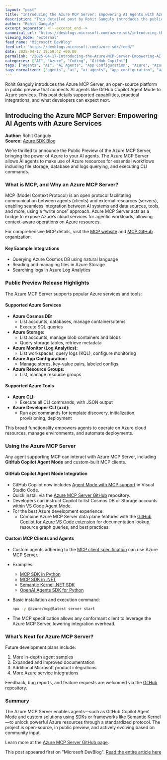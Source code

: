 ```yaml
---
layout: "post"
title: "Introducing the Azure MCP Server: Empowering AI Agents with Azure Services"
description: "This detailed post by Rohit Ganguly introduces the public preview of the open-source Azure MCP Server, designed to bridge AI agents—like GitHub Copilot Agent Mode and custom MCP clients—with Azure cloud resources. It covers supported Azure services, integration scenarios, use with Semantic Kernel, and future roadmap."
author: "Rohit Ganguly"
excerpt_separator: <!--excerpt_end-->
canonical_url: "https://devblogs.microsoft.com/azure-sdk/introducing-the-azure-mcp-server/"
viewing_mode: "external"
feed_name: "Microsoft DevBlog"
feed_url: "https://devblogs.microsoft.com/azure-sdk/feed/"
date: 2025-04-17 19:59:42 +00:00
permalink: "/2025-04-17-Introducing-the-Azure-MCP-Server-Empowering-AI-Agents-with-Azure-Services.html"
categories: ["AI", "Azure", "Coding", "GitHub Copilot"]
tags: ["Agents", "AI", "AI Agents", "App Configuration", "Azure", "Azure CLI", "Azure MCP Server", "Azure SDK", "Azure Services", "Azure Storage", "Coding", "Cosmos DB", "GitHub Copilot", "Log Analytics", "MCP", "MCP SDK", "Model Context Protocol", "News", "Open Source", "Public Preview", "Semantic Kernel", "Visual Studio Code"]
tags_normalized: ["agents", "ai", "ai agents", "app configuration", "azure", "azure cli", "azure mcp server", "azure sdk", "azure services", "azure storage", "coding", "cosmos db", "github copilot", "log analytics", "mcp", "mcp sdk", "model context protocol", "news", "open source", "public preview", "semantic kernel", "visual studio code"]
---
```


Rohit Ganguly introduces the Azure MCP Server, an open-source platform in public preview that connects AI agents like GitHub Copilot Agent Mode to Azure services. This post details supported capabilities, practical integrations, and what developers can expect next.<!--excerpt_end-->

## Introducing the Azure MCP Server: Empowering AI Agents with Azure Services

**Author:** Rohit Ganguly  
**Source:** [Azure SDK Blog](https://devblogs.microsoft.com/azure-sdk/introducing-the-azure-mcp-server/)

We’re thrilled to announce the Public Preview of the Azure MCP Server, bringing the power of Azure to your AI agents. The Azure MCP Server allows AI agents to make use of Azure resources for essential workflows including file storage, database and logs querying, and executing CLI commands.

### What is MCP, and Why an Azure MCP Server?

MCP (Model Context Protocol) is an open protocol facilitating communication between agents (clients) and external resources (servers), enabling seamless integration between AI systems and data sources, tools, and more, using a “write once” approach. Azure MCP Server acts as a bridge to expose Azure’s cloud services for agentic workloads, allowing context-aware operations on Azure resources.

For comprehensive MCP details, visit the [MCP website](https://modelcontextprotocol.io/introduction) and [MCP GitHub organization](https://modelcontextprotocol.io/introduction).

#### Key Example Integrations

- Querying Azure Cosmos DB using natural language
- Reading and managing files in Azure Storage
- Searching logs in Azure Log Analytics

### Public Preview Release Highlights

The Azure MCP Server supports popular Azure services and tools:

#### Supported Azure Services

- **Azure Cosmos DB:**
  - List accounts, databases, manage containers/items
  - Execute SQL queries
- **Azure Storage:**
  - List accounts, manage blob containers and blobs
  - Query storage tables, retrieve metadata
- **Azure Monitor (Log Analytics):**
  - List workspaces, query logs (KQL), configure monitoring
- **Azure App Configuration:**
  - Manage stores, key-value pairs, labeled configs
- **Azure Resource Groups:**
  - List, manage resource groups

#### Supported Azure Tools

- **Azure CLI:**
  - Execute all CLI commands, with JSON output
- **Azure Developer CLI (azd):**
  - Run azd commands for template discovery, initialization, provisioning, deployment

This broad functionality empowers agents to operate on Azure cloud resources, manage environments, and automate deployments.

### Using the Azure MCP Server

Any agent supporting MCP can interact with Azure MCP Server, including **GitHub Copilot Agent Mode** and custom-built MCP clients.

#### GitHub Copilot Agent Mode Integration

- GitHub Copilot now includes [Agent Mode with MCP support](https://github.blog/news-insights/product-news/github-copilot-agent-mode-activated/) in Visual Studio Code.
- Quick install via the [Azure MCP Server GitHub](https://github.com/Azure/azure-mcp) repository.
- Developers can instruct Copilot to list Cosmos DB or Storage accounts within VS Code Agent Mode.
- For the best Azure development experience:
  - Combine Azure MCP Server data plane features with the [GitHub Copilot for Azure VS Code extension](https://marketplace.visualstudio.com/items?itemName=ms-azuretools.vscode-azure-github-copilot) for documentation lookup, resource graph queries, and best practices.

#### Custom MCP Clients and Agents

- Custom agents adhering to the [MCP client specification](https://modelcontextprotocol.io/specification/latest) can use Azure MCP Server.
- Examples:
  - [MCP SDK in Python](https://modelcontextprotocol.io/quickstart/client#python)
  - [MCP SDK in .NET](https://modelcontextprotocol.io/quickstart/client#c)
  - [Semantic Kernel .NET SDK](https://devblogs.microsoft.com/semantic-kernel/integrating-model-context-protocol-tools-with-semantic-kernel-a-step-by-step-guide/)
  - [OpenAI Agents SDK for Python](https://openai.github.io/openai-agents-python/mcp/)
- Basic installation and execution command:

  ```bash
  npx -y @azure/mcp@latest server start
  ```

- The MCP specification allows any conformant client to leverage the Azure MCP Server, lowering integration overhead.

### What’s Next for Azure MCP Server?

Future development plans include:

1. More in-depth agent samples
2. Expanded and improved documentation
3. Additional Microsoft product integrations
4. More Azure service integrations

Feedback, bug reports, and feature requests are welcomed via the [GitHub repository](https://github.com/Azure/azure-mcp/issues).

### Summary

The Azure MCP Server enables agents—such as GitHub Copilot Agent Mode and custom solutions using SDKs or frameworks like Semantic Kernel—to unlock powerful Azure resources through a standardized protocol. The project is open-source, in public preview, and actively evolving based on community input.

Learn more at the [Azure MCP Server GitHub page](https://github.com/Azure/azure-mcp/).

This post appeared first on "Microsoft DevBlog". [Read the entire article here](https://devblogs.microsoft.com/azure-sdk/introducing-the-azure-mcp-server/)

